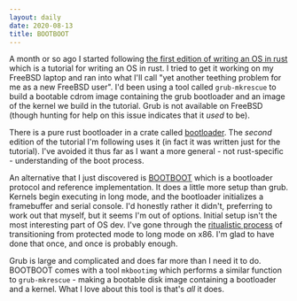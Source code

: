 ```yaml
---
layout: daily
date: 2020-08-13
title: BOOTBOOT
---
```


A month or so ago I started following [the first edition of writing an OS in rust](https://os.phil-opp.com/first-edition/)
which is a tutorial for writing an OS in rust.
I tried to get it working on my FreeBSD laptop and ran into what I'll call "yet another teething problem
for me as a new FreeBSD user". I'd been using a tool called `grub-mkrescue` to build a bootable cdrom image
containing the grub bootloader and an image of the kernel we build in the tutorial.
Grub is not available on FreeBSD (though hunting for help on this issue indicates that it _used_ to be).

There is a pure rust bootloader in a crate called [bootloader](https://crates.io/crates/bootloader).
The _second_ edition of the tutorial I'm following uses it (in fact it was written just for the tutorial).
I've avoided it thus far as I want a more general - not rust-specific - understanding of the boot process.

An alternative that I just discovered is [BOOTBOOT](https://wiki.osdev.org/BOOTBOOT) which is a
bootloader protocol and reference implementation. It does a little more setup than grub.
Kernels begin executing in long mode, and the bootloader initializes a framebuffer and serial console.
I'd honestly rather it didn't, preferring to work out that myself, but it seems I'm out of options.
Initial setup isn't the most interesting part of OS dev.
I've gone through the [ritualistic process](https://github.com/stevebob/writing-an-os-in-rust/blob/master/src/boot.asm)
of transitioning from protected mode to long mode on x86. I'm glad to have done that once, and once is probably enough.

Grub is large and complicated and does far more than I need it to do. BOOTBOOT comes with a tool `mkbootimg`
which performs a similar function to `grub-mkrescue` - making a bootable disk image containing a bootloader
and a kernel. What I love about this tool is that's _all_ it does.
